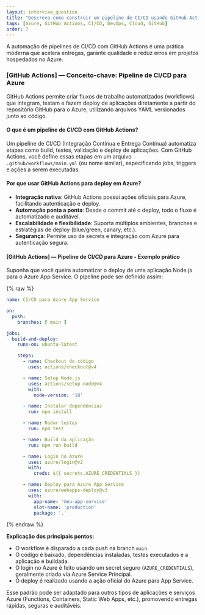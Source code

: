 ```yaml
---
layout: interview_question
title: "Descreva como construir um pipeline de CI/CD usando GitHub Actions para deploy em Azure"
tags: [Azure, GitHub Actions, CI/CD, DevOps, Cloud, GitHub]
order: 7
---
```


A automação de pipelines de CI/CD com GitHub Actions é uma prática moderna que acelera entregas, garante qualidade e reduz erros em projetos hospedados no Azure.

### [GitHub Actions] — Conceito-chave: Pipeline de CI/CD para Azure

GitHub Actions permite criar fluxos de trabalho automatizados (workflows) que integram, testam e fazem deploy de aplicações diretamente a partir do repositório GitHub para o Azure, utilizando arquivos YAML versionados junto ao código.

#### O que é um pipeline de CI/CD com GitHub Actions?

Um pipeline de CI/CD (Integração Contínua e Entrega Contínua) automatiza etapas como build, testes, validação e deploy de aplicações. Com GitHub Actions, você define essas etapas em um arquivo `.github/workflows/main.yml` (ou nome similar), especificando jobs, triggers e ações a serem executadas.

#### Por que usar GitHub Actions para deploy em Azure?

- **Integração nativa**: GitHub Actions possui ações oficiais para Azure, facilitando autenticação e deploy.
- **Automação ponta a ponta**: Desde o commit até o deploy, todo o fluxo é automatizado e auditável.
- **Escalabilidade e flexibilidade**: Suporta múltiplos ambientes, branches e estratégias de deploy (blue/green, canary, etc.).
- **Segurança**: Permite uso de secrets e integração com Azure para autenticação segura.

#### [GitHub Actions] — Pipeline de CI/CD para Azure - Exemplo prático

Suponha que você queira automatizar o deploy de uma aplicação Node.js para o Azure App Service. O pipeline pode ser definido assim:

{% raw %}
```yaml
name: CI/CD para Azure App Service

on:
  push:
    branches: [ main ]

jobs:
  build-and-deploy:
    runs-on: ubuntu-latest

    steps:
      - name: Checkout do código
        uses: actions/checkout@v4

      - name: Setup Node.js
        uses: actions/setup-node@v4
        with:
          node-version: '18'

      - name: Instalar dependências
        run: npm install

      - name: Rodar testes
        run: npm test

      - name: Build da aplicação
        run: npm run build

      - name: Login no Azure
        uses: azure/login@v2
        with:
          creds: ${{ secrets.AZURE_CREDENTIALS }}

      - name: Deploy para Azure App Service
        uses: azure/webapps-deploy@v3
        with:
          app-name: 'meu-app-service'
          slot-name: 'production'
          package: '.'
```
{% endraw %}

**Explicação dos principais pontos:**

- O workflow é disparado a cada push na branch `main`.
- O código é baixado, dependências instaladas, testes executados e a aplicação é buildada.
- O login no Azure é feito usando um secret seguro (`AZURE_CREDENTIALS`), geralmente criado via Azure Service Principal.
- O deploy é realizado usando a ação oficial do Azure para App Service.

Esse padrão pode ser adaptado para outros tipos de aplicações e serviços Azure (Functions, Containers, Static Web Apps, etc.), promovendo entregas rápidas, seguras e auditáveis.
